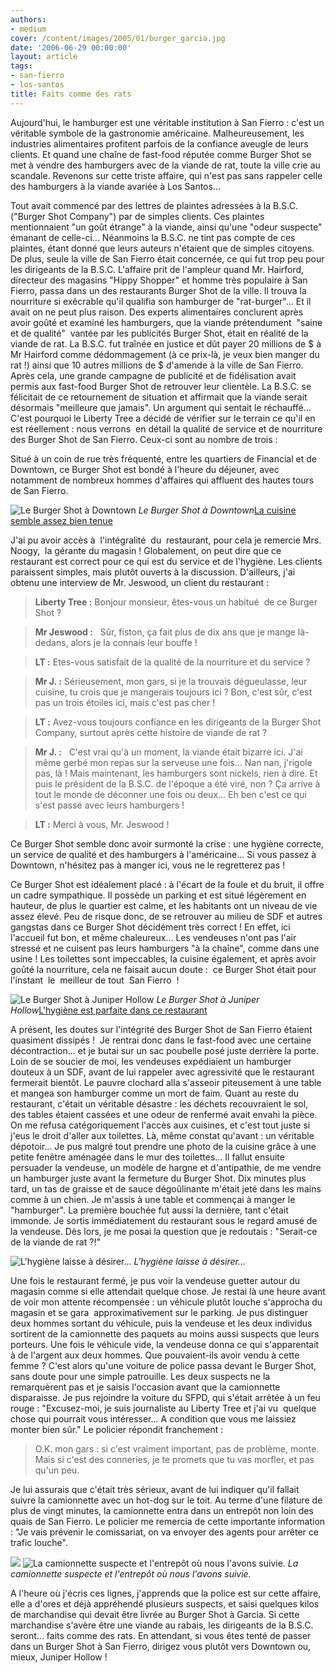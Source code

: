 ```yaml
---
authors:
- medium
cover: /content/images/2005/01/burger_garcia.jpg
date: '2006-06-29 00:00:00'
layout: article
tags:
- san-fierro
- los-santos
title: Faits comme des rats
---
```



Aujourd'hui, le hamburger est une véritable institution à San Fierro : c'est un véritable symbole de la gastronomie américaine. Malheureusement, les industries alimentaires profitent parfois de la confiance aveugle de leurs clients. Et quand une chaîne de fast-food réputée comme Burger Shot se met à vendre des hamburgers avec de la viande de rat, toute la ville crie au scandale. Revenons sur cette triste affaire, qui n'est pas sans rappeler celle des hamburgers à la viande avariée à Los Santos...

Tout avait commencé par des lettres de plaintes adressées à la B.S.C. ("Burger Shot Company") par de simples clients. Ces plaintes mentionnaient "un goût étrange" à la viande, ainsi qu'une "odeur suspecte" émanant de celle-ci... Néanmoins la B.S.C. ne tint pas compte de ces plaintes, étant donné que leurs auteurs n'étaient que de simples citoyens. De plus, seule la ville de San Fierro était concernée, ce qui fut trop peu pour les dirigeants de la B.S.C. L'affaire prit de l'ampleur quand Mr. Hairford,&nbsp; directeur des magasins "Hippy Shopper" et homme très populaire à San Fierro, passa dans un des restaurants Burger Shot de la ville. Il trouva la nourriture si exécrable qu'il qualifia son hamburger de "rat-burger"... Et il avait on ne peut plus raison. Des experts alimentaires conclurent après avoir goûté et examiné les hamburgers, que la viande prétendument&nbsp; "saine et de qualité"&nbsp; vantée par les publicités Burger Shot, était en réalité de la viande de rat. La B.S.C. fut traînée en justice et dût payer 20 millions de $ à Mr Hairford comme dédommagement (à ce prix-là, je veux bien manger du rat !) ainsi que 10 autres millions de $ d'amende à la ville de San Fierro. Après cela, une grande campagne de publicité et de fidélisation avait permis aux fast-food Burger Shot de retrouver leur clientèle. La B.S.C. se félicitait de ce retournement de situation et affirmait que la viande serait désormais "meilleure que jamais". Un argument qui sentait le réchauffé... C'est pourquoi le Liberty Tree a décidé de vérifier sur le terrain ce qu'il en est réellement : nous verrons&nbsp; en détail la qualité de service et de nourriture des Burger Shot de San Fierro. Ceux-ci sont au nombre de trois :

Situé à un coin de rue très fréquenté, entre les quartiers de Financial et de Downtown, ce Burger Shot est bondé à l'heure du déjeuner, avec notamment de nombreux hommes d'affaires qui affluent des hautes tours de San Fierro.

![Le Burger Shot à Downtown](/content/images/2005/01/burger_downtown.jpg)
_Le Burger Shot à Downtown_[La cuisine semble assez bien tenue](/content/images/2005/01/cuisine_correcte.jpg)

J'ai pu avoir accès à&nbsp; l'intégralité&nbsp; du&nbsp; restaurant, pour cela je remercie Mrs. Noogy,&nbsp; la gérante du magasin ! Globalement, on peut dire que ce restaurant est correct pour ce qui est du service et de l'hygiène. Les clients paraissent simples, mais plutôt ouverts à la discussion. D'ailleurs, j'ai obtenu une interview de Mr. Jeswood, un client du restaurant :

> **Liberty Tree :** Bonjour monsieur, êtes-vous un habitué&nbsp; de ce Burger Shot ?

> **Mr Jeswood :** &nbsp; Sûr, fiston, ça fait plus de dix ans que je mange là-dedans, alors je la connais leur bouffe !

> **LT :** Etes-vous satisfait de la qualité de la nourriture et du service ?

> **Mr J. :** Sérieusement, mon gars, si je la trouvais dégueulasse, leur cuisine, tu crois que je mangerais toujours ici ? Bon, c'est sûr, c'est pas un trois étoiles ici, mais c'est pas cher !

> **LT :** Avez-vous toujours confiance en les dirigeants de la Burger Shot Company, surtout après cette histoire de viande de rat ?

> **Mr J. :** &nbsp; C'est vrai qu'à un moment, la viande était bizarre ici. J'ai même gerbé mon repas sur la serveuse une fois... Nan nan, j'rigole pas, là ! Mais maintenant, les hamburgers sont nickels, rien à dire. Et puis le président de la B.S.C. de l'époque a été viré, non ? Ça arrive à tout le monde de déconner une fois ou deux... Eh ben c'est ce qui s'est passé avec leurs hamburgers !

> **LT :** Merci à vous, Mr. Jeswood !

Ce Burger Shot semble donc avoir surmonté la crise : une hygiène correcte, un service de qualité et des hamburgers à l'américaine... Si vous passez à Downtown, n'hésitez pas à manger ici, vous ne le regretterez pas !

Ce Burger Shot est idéalement placé : à l'écart de la foule et du bruit, il offre un cadre sympathique. Il possède un parking et est situé légèrement en hauteur, de plus le quartier est calme, et les habitants ont un niveau de vie assez élevé. Peu de risque donc, de se retrouver au milieu de SDF et autres gangstas dans ce Burger Shot décidément très correct ! En effet, ici l'accueil fut bon, et même chaleureux... Les vendeuses n'ont pas l'air stressé et ne cuisent pas leurs hamburgers "à la chaîne", comme dans une usine ! Les toilettes sont impeccables, la cuisine également, et après avoir goûté la nourriture, cela ne faisait aucun doute :&nbsp; ce Burger Shot était pour l'instant&nbsp; le&nbsp; meilleur de tout&nbsp; San Fierro&nbsp; !

![Le Burger Shot à Juniper Hollow](/content/images/2005/01/burger_juniper_hollow.jpg)
_Le Burger Shot à Juniper Hollow_[L'hygiène est parfaite dans ce restaurant](/content/images/2005/01/toilettes_propres_2.jpg)

A présent, les doutes sur l'intégrité des Burger Shot de San Fierro étaient quasiment dissipés !&nbsp; Je rentrai donc dans le fast-food avec une certaine décontraction... et je butai sur un sac poubelle posé juste derrière la porte. Loin de se soucier de moi, les vendeuses expédiaient un hamburger douteux à un SDF, avant de lui rappeler avec agressivité que le restaurant fermerait bientôt. Le pauvre clochard alla s'asseoir piteusement à une table et mangea son hamburger comme un mort de faim. Quant au reste du restaurant, c'était un véritable désastre : les déchets recouvraient le sol, des tables étaient cassées et une odeur de renfermé avait envahi la pièce.&nbsp; On me refusa catégoriquement l'accès aux cuisines, et c'est tout juste si j'eus le droit d'aller aux toilettes. Là, même constat qu'avant : un véritable dépotoir... Je pus malgré tout prendre une photo de la cuisine grâce à une petite fenêtre aménagée dans le mur des toilettes... Il fallut ensuite persuader la vendeuse, un modèle de hargne et d'antipathie, de me vendre un hamburger juste avant la fermeture du Burger Shot. Dix minutes plus tard, un tas de graisse et de sauce dégoûlinante m'était jeté dans les mains comme à un chien. Je m'assis à une table et commençai à manger le "hamburger". La première bouchée fut aussi la dernière, tant c'était immonde. Je sortis immédiatement du restaurant sous le regard amusé de la vendeuse. Dès lors, je me posai la question que je redoutais : "Serait-ce de la viande de rat ?!"

![L'hygiène laisse à désirer...](/content/images/2005/01/toilettes_sales.jpg)
_L'hygiène laisse à désirer..._

Une fois le restaurant fermé, je pus voir la vendeuse guetter autour du magasin comme si elle attendait quelque chose. Je restai là une heure avant de voir mon attente récompensée : un véhicule plutôt louche s'approcha du magasin et se gara&nbsp; approximativement sur le parking. Je pus distinguer deux hommes sortant du véhicule, puis la vendeuse et les deux individus sortirent de la camionnette des paquets au moins aussi suspects que leurs porteurs. Une fois le véhicule vide, la vendeuse donna ce qui s'apparentait à de l'argent aux deux hommes. Que pouvaient-ils avoir vendu à cette femme ? C'est alors qu'une voiture de police passa devant le Burger Shot, sans doute pour une simple patrouille. Les deux suspects ne la remarquèrent pas et je saisis l'occasion avant que la camionnette disparaisse. Je pus rejoindre la voiture du SFPD, qui s'était arrêtée à un feu rouge : "Excusez-moi, je suis journaliste au Liberty Tree et j'ai vu&nbsp; quelque chose qui pourrait vous intéresser... A condition que vous me laissiez monter bien sûr." Le policier répondit franchement :

> O.K. mon gars : si c'est vraiment important, pas de problème, monte. Mais si c'est des conneries, je te promets que tu vas morfler, et pas qu'un peu.

Je lui assurais que c'était très sérieux, avant de lui indiquer qu'il fallait suivre la camionnette avec un hot-dog sur le toit. Au terme d'une filature de plus de vingt minutes, la camionnette entra dans un entrepôt non loin des quais de San Fierro. Le policier me remercia de cette importante information : "Je vais prévenir le comissariat, on va envoyer des agents pour arrêter ce trafic louche".

![](/content/images/2005/01/vehicule_suspect.jpg)
![La camionnette suspecte et l'entrepôt où nous l'avons suivie.](/content/images/2005/01/vehicule_ds_entrepot.jpg)
_La camionnette suspecte et l'entrepôt où nous l'avons suivie._

A l'heure où j'écris ces lignes, j'apprends que la police est sur cette affaire, elle a d'ores et déjà appréhendé plusieurs suspects, et saisi quelques kilos de marchandise qui devait être livrée au Burger Shot à Garcia. Si cette marchandise s'avère être une viande au rabais, les dirigeants de la B.S.C. seront... faits comme des rats. En attendant, si vous êtes tenté de passer dans un Burger Shot à San Fierro, dirigez vous plutôt vers Downtown ou, mieux, Juniper Hollow !
